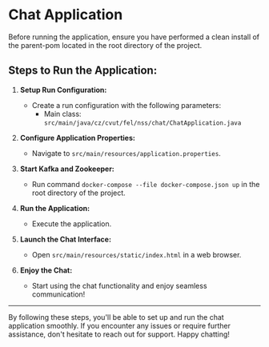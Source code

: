 # Chat Application

Before running the application, ensure you have performed a clean install of the parent-pom located in the root directory of the project.

## Steps to Run the Application:

1. **Setup Run Configuration:**
    - Create a run configuration with the following parameters:
        - Main class: `src/main/java/cz/cvut/fel/nss/chat/ChatApplication.java`

2. **Configure Application Properties:**
    - Navigate to `src/main/resources/application.properties`.

3. **Start Kafka and Zookeeper:**
    - Run command `docker-compose --file docker-compose.json up` in the root directory of the project.

3. **Run the Application:**
    - Execute the application.

4. **Launch the Chat Interface:**
    - Open `src/main/resources/static/index.html` in a web browser.

5. **Enjoy the Chat:**
    - Start using the chat functionality and enjoy seamless communication!

---

By following these steps, you'll be able to set up and run the chat application smoothly. If you encounter any issues or require further assistance, don't hesitate to reach out for support. Happy chatting!
